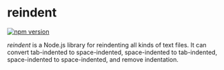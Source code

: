 # reindent

[![npm version](https://badge.fury.io/js/%40alexreg%2Freindent.svg)](https://badge.fury.io/js/%40alexreg%2Freindent)

*reindent* is a Node.js library for reindenting all kinds of text files. It can convert tab-indented to space-indented, space-indented to tab-indented, space-indented to space-indented, and remove indentation.
